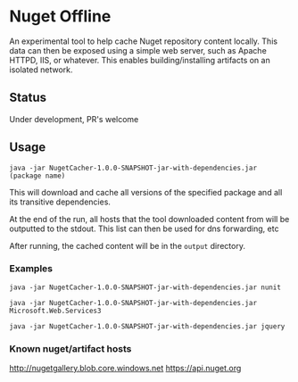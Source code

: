 # Nuget Offline

An experimental tool to help cache Nuget repository content locally. This data can then be exposed using
a simple web server, such as Apache HTTPD, IIS, or whatever. This enables building/installing artifacts
on an isolated network.

## Status

Under development, PR's welcome

## Usage

`java -jar NugetCacher-1.0.0-SNAPSHOT-jar-with-dependencies.jar (package name)`

This will download and cache all versions of the specified package and all its transitive dependencies.

At the end of the run, all hosts that the tool downloaded content from will be outputted to the stdout.
This list can then be used for dns forwarding, etc

After running, the cached content will be in the `output` directory. 

### Examples 

`java -jar NugetCacher-1.0.0-SNAPSHOT-jar-with-dependencies.jar nunit`

`java -jar NugetCacher-1.0.0-SNAPSHOT-jar-with-dependencies.jar Microsoft.Web.Services3`

`java -jar NugetCacher-1.0.0-SNAPSHOT-jar-with-dependencies.jar jquery`


### Known nuget/artifact hosts

http://nugetgallery.blob.core.windows.net
https://api.nuget.org
